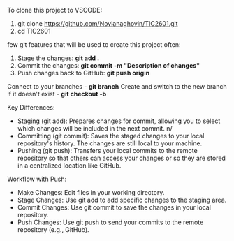 To clone this project to VSCODE:
  1. git clone https://github.com/Novianaghovin/TIC2601.git
  2. cd TIC2601

few git features that will be used to create this project often:
  1. Stage the changes: **git add .**
  2. Commit the changes: **git commit -m "Description of changes"**
  3. Push changes back to GitHub: **git push origin <branch name>**

Connect to your branches - **git branch**
Create and switch to the new branch if it doesn't exist - **git checkout -b <create new branch>**

Key Differences:
- Staging (git add): Prepares changes for commit, allowing you to select which changes will be included in the next commit. n/
- Committing (git commit): Saves the staged changes to your local repository's history. The changes are still local to your machine.
- Pushing (git push): Transfers your local commits to the remote repository so that others can access your changes or so they are stored in a centralized location like GitHub.

Workflow with Push:
- Make Changes: Edit files in your working directory.
- Stage Changes: Use git add to add specific changes to the staging area.
- Commit Changes: Use git commit to save the changes in your local repository.
- Push Changes: Use git push to send your commits to the remote repository (e.g., GitHub).
